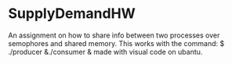 # SupplyDemandHW
An assignment on how to share info between two processes over semophores and shared memory.
This works with the command:  $ ./producer &./consumer &
made with visual code on ubantu.
